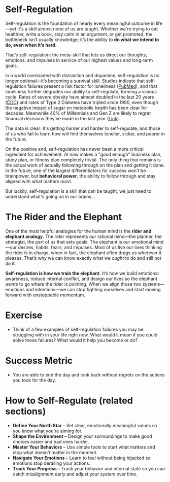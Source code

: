 # Self-Regulation
Self-regulation is the foundation of nearly every meaningful outcome in life—yet it's a skill almost none of us are taught. Whether we're trying to eat healthier, write a book, stay calm in an argument, or get promoted, the bottleneck isn’t usually knowledge; it’s the ability to **do what we intend to do, even when it’s hard**.

That’s self-regulation: the meta-skill that lets us direct our thoughts, emotions, and impulses in service of our highest values and long-term goals.

In a world overloaded with distraction and dopamine, self-regulation is no longer optional—it’s becoming a survival skill. Studies indicate that self-regulation failures present a risk factor for loneliness ([PubMed](https://pubmed.ncbi.nlm.nih.gov/33855889/)), and that loneliness further degrades our ability to self-regulate, forming a vicious cycle. Rates of severe obesity have almost doubled in the last 20 years ([CDC](https://www.cdc.gov/obesity/adult-obesity-facts/index.html#:~:text=Many%20U.S.%20adults%20have%20obesity,BMI%20of%2040.0%20or%20higher.)) and rates of Type 2 Diabetes have tripled since 1990, even though the negative impact of sugar on metabolic health has been clear for decades. Meanwhile 40% of Millennials and Gen Z are likely to regret financial decisions they've made in the last year ([Link](https://www.badcredit.org/studies/millennials-and-gen-z-report-more-financial-regret/?utm_source=chatgpt.com)).

The data is clear: it's getting harder and harder to self-regulate, and those of us who fail to learn how will find themselves lonelier, sicker, and poorer in the future.

On the positive end, self-regulation has never been a more critical ingredient for achievement. AI now makes a "good enough" business plan, study plan, or fitness plan completely trivial. The only thing that remains is the actual work of actually following through on the plan and getting it done. In the future, one of the largest differentiators for success won't be brainpower, but **behavioral power**, the ability to follow through and stay aligned with what matters most. 

But luckily, self-regulation is a skill that can be taught, we just need to understand what's going on in our brains...
# The Rider and the Elephant
One of the most helpful analogies for the human mind is the **rider and elephant analogy**. The rider represents our rational mind—the planner, the strategist, the part of us that sets goals. The elephant is our emotional mind—our desires, habits, fears, and impulses. Most of us live our lives thinking the rider is in charge, when in fact, the elephant often drags us wherever it pleases. That’s why we can know exactly what we *ought* to do and still not do it.

**Self-regulation is how we train the elephant.** It’s how we build emotional awareness, reduce internal conflict, and design our lives so the elephant _wants_ to go where the rider is pointing. When we align those two systems—emotions and intentions—we can stop fighting ourselves and start moving forward with unstoppable momentum.
# Exercise
- Think of a few examples of self-regulation failures you may be struggling with in your life right now. What would it mean if you could solve those failures? What would it help you become or do?
# Success Metric
- You are able to end the day and look back without regrets on the actions you took for the day.
# How to Self-Regulate (related sections)
- **Define Your North Star** – Set clear, emotionally meaningful values so you know what you're aiming for.
- **Shape the Environment** – Design your surroundings to make good choices easier and bad ones harder.
- **Master Your Behaviors** – Use simple tools to start what matters and stop what doesn’t matter in the moment.
- **Navigate Your Emotions** – Learn to feel without being hijacked so emotions stop derailing your actions.
- **Track Your Progress** – Track your behavior and internal state so you can catch misalignment early and adjust your system over time.
